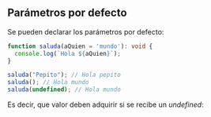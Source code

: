 ## Parámetros por defecto


Se pueden declarar los parámetros por defecto:

```typescript
function saluda(aQuien = 'mundo'): void {
  console.log(`Hola ${aQuien}`);
}

saluda("Pepito"); // Hola pepito
saluda(); // Hola mundo
saluda(undefined); // Hola mundo
```

 Es decir, que valor deben adquirir si se recibe un _undefined_: